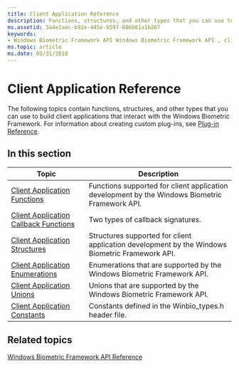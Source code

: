 ```yaml
---
title: Client Application Reference
description: Functions, structures, and other types that you can use to build client applications that interact with the Windows Biometric Framework.
ms.assetid: 3a4e1aec-b92e-445e-b597-886b01a1b267
keywords:
- Windows Biometric Framework API Windows Biometric Framework API , client application reference
ms.topic: article
ms.date: 05/31/2018
---
```


# Client Application Reference

The following topics contain functions, structures, and other types that you can use to build client applications that interact with the Windows Biometric Framework. For information about creating custom plug-ins, see [Plug-in Reference](plug-in-reference.md).

## In this section



| Topic                                                                                         | Description                                                                                                |
|-----------------------------------------------------------------------------------------------|------------------------------------------------------------------------------------------------------------|
| [Client Application Functions](client-application-functions.md)<br/>                   | Functions supported for client application development by the Windows Biometric Framework API.<br/>  |
| [Client Application Callback Functions](client-application-callback-functions.md)<br/> | Two types of callback signatures.<br/>                                                               |
| [Client Application Structures](client-application-structures.md)<br/>                 | Structures supported for client application development by the Windows Biometric Framework API.<br/> |
| [Client Application Enumerations](client-application-enumerations.md)<br/>             | Enumerations that are supported by the Windows Biometric Framework API.<br/>                         |
| [Client Application Unions](client-application-unions.md)<br/>                         | Unions that are supported by the Windows Biometric Framework API.<br/>                               |
| [Client Application Constants](client-application-constants.md)<br/>                   | Constants defined in the Winbio\_types.h header file.<br/>                                           |



 

## Related topics

<dl> <dt>

[Windows Biometric Framework API Reference](biometric-service-api-reference.md)
</dt> </dl>

 

 





